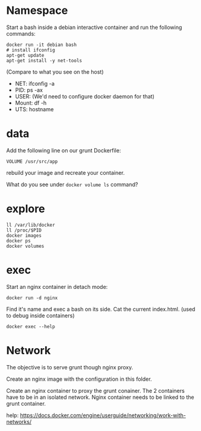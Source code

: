 # Namespace

Start a bash inside a debian interactive container and run the following commands:

```
docker run -it debian bash
# install ifconfig
apt-get update
apt-get install -y net-tools
```

(Compare to what you see on the host)

 - NET: ifconfig -a
 - PID: ps -ax
 - USER: (We'd need to configure docker daemon for that)
 - Mount: df -h
 - UTS: hostname



# data

Add the following line on our grunt Dockerfile:

```
VOLUME /usr/src/app
```

rebuild your image and recreate your container.

What do you see under `docker volume ls` command?

# explore 

```
ll /var/lib/docker
ll /proc/$PID
docker images
docker ps
docker volumes
```

# exec

Start an nginx container in detach mode:

`docker run -d nginx`

Find it's name and exec a bash on its side.
Cat the current index.html.
(used to debug inside containers)

`docker exec --help`

# Network

The objective is to serve grunt though nginx proxy.

Create an nginx image with the configuration in this folder.

Create an nginx container to proxy the grunt conainer.
The 2 containers have to be in an isolated network.
Nginx container needs to be linked to the grunt container.

help: https://docs.docker.com/engine/userguide/networking/work-with-networks/
